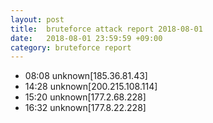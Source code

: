 ```yaml
---
layout: post
title:  bruteforce attack report 2018-08-01
date:   2018-08-01 23:59:59 +09:00
category: bruteforce report
---
```


* 08:08 unknown[185.36.81.43]
* 14:28 unknown[200.215.108.114]
* 15:20 unknown[177.2.68.228]
* 16:32 unknown[177.8.22.228]
